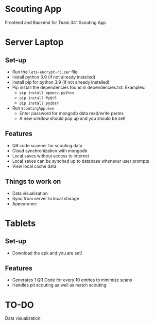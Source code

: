 # Scouting App


Frontend and Backend for Team 341 Scouting App

# Server Laptop
   ## Set-up ##
   - Run the ```lets-encrypt-r3.cer``` file
   - Install python 3.9 (if not already installed)
   - Install pip for python 3.9 (if not already installed)
   - Pip install the dependencies found in dependencies.txt:
     Examples:
     - ```pip install opencv-python```
     - ```pip install PyQt5```
     - ```pip install pyzbar```
   - Run ```ScoutingApp.exe```
     - Enter password for mongodb data read/write perms
     - A new window should pop up and you should be set!
     
   ## Features ##
   - QR code scanner for scouting data
   - Cloud synchronization with mongodb
   - Local saves without access to internet
   - Local saves can be synched up to database whenever user prompts
   - View local cache data
   
   ## Things to work on ##
   - Data visualization
   - Sync from server to local storage
   - Appearance

# Tablets
   ## Set-up ##
   - Download the apk and you are set!
   
   ## Features ##
   - Generates 1 QR Code for every 10 entries to minimize scans
   - Handles pit scouting as well as match scouting

# TO-DO
Data visualization
